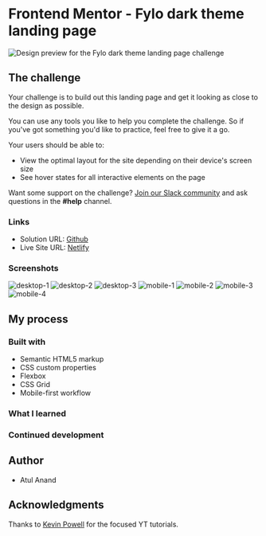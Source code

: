 # Frontend Mentor - Fylo dark theme landing page

![Design preview for the Fylo dark theme landing page challenge](./design/desktop-preview.jpg)

## The challenge

Your challenge is to build out this landing page and get it looking as close to the design as possible.

You can use any tools you like to help you complete the challenge. So if you've got something you'd like to practice, feel free to give it a go.

Your users should be able to: 

- View the optimal layout for the site depending on their device's screen size
- See hover states for all interactive elements on the page

Want some support on the challenge? [Join our Slack community](https://www.frontendmentor.io/slack) and ask questions in the **#help** channel.

### Links

- Solution URL: [Github](https://github.com/atulanand206/fem-fylo-dark)
- Live Site URL: [Netlify](https://fem-fylo-dark.netlify.app/)

### Screenshots

![desktop-1](./images/desktop-1.png)
![desktop-2](./images/desktop-2.png)
![desktop-3](./images/desktop-3.png)
![mobile-1](./images/mobile-1.png)
![mobile-2](./images/mobile-2.png)
![mobile-3](./images/mobile-3.png)
![mobile-4](./images/mobile-4.png)

## My process

### Built with

- Semantic HTML5 markup
- CSS custom properties
- Flexbox
- CSS Grid
- Mobile-first workflow

### What I learned

### Continued development

## Author

- Atul Anand

## Acknowledgments

Thanks to [Kevin Powell](https://www.youtube.com/channel/UCJZv4d5rbIKd4QHMPkcABCw) for the focused YT tutorials.